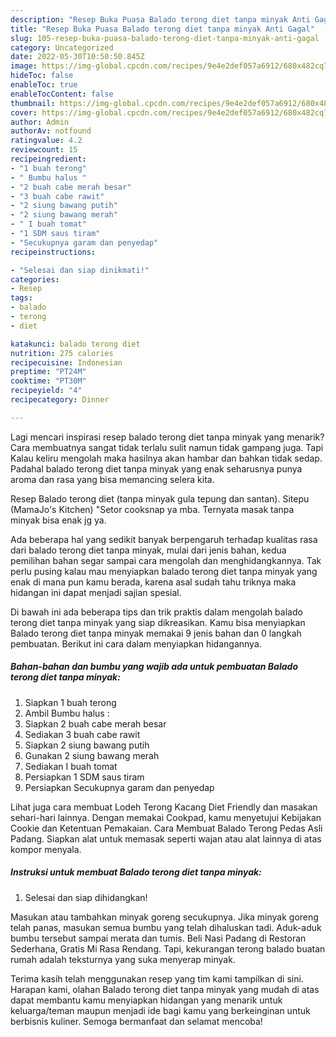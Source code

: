 ```yaml
---
description: "Resep Buka Puasa Balado terong diet tanpa minyak Anti Gagal"
title: "Resep Buka Puasa Balado terong diet tanpa minyak Anti Gagal"
slug: 105-resep-buka-puasa-balado-terong-diet-tanpa-minyak-anti-gagal
category: Uncategorized
date: 2022-05-30T10:50:50.845Z
image: https://img-global.cpcdn.com/recipes/9e4e2def057a6912/680x482cq70/balado-terong-diet-tanpa-minyak-foto-resep-utama.jpg
hideToc: false
enableToc: true
enableTocContent: false
thumbnail: https://img-global.cpcdn.com/recipes/9e4e2def057a6912/680x482cq70/balado-terong-diet-tanpa-minyak-foto-resep-utama.jpg
cover: https://img-global.cpcdn.com/recipes/9e4e2def057a6912/680x482cq70/balado-terong-diet-tanpa-minyak-foto-resep-utama.jpg
author: Admin
authorAv: notfound
ratingvalue: 4.2
reviewcount: 15
recipeingredient:
- "1 buah terong"
- " Bumbu halus "
- "2 buah cabe merah besar"
- "3 buah cabe rawit"
- "2 siung bawang putih"
- "2 siung bawang merah"
- " I buah tomat"
- "1 SDM saus tiram"
- "Secukupnya garam dan penyedap"
recipeinstructions:

- "Selesai dan siap dinikmati!"
categories:
- Resep
tags:
- balado
- terong
- diet

katakunci: balado terong diet 
nutrition: 275 calories
recipecuisine: Indonesian
preptime: "PT24M"
cooktime: "PT30M"
recipeyield: "4"
recipecategory: Dinner

---
```



Lagi mencari inspirasi resep balado terong diet tanpa minyak yang menarik? Cara membuatnya sangat tidak terlalu sulit namun tidak gampang juga. Tapi Kalau keliru mengolah maka hasilnya akan hambar dan bahkan tidak sedap. Padahal balado terong diet tanpa minyak yang enak seharusnya punya aroma dan rasa yang bisa memancing selera kita.


Resep Balado terong diet (tanpa minyak gula tepung dan santan). Sitepu (MamaJo&#39;s Kitchen) &#34;Setor cooksnap ya mba. Ternyata masak tanpa minyak bisa enak jg ya.

Ada beberapa hal yang sedikit banyak berpengaruh terhadap kualitas rasa dari balado terong diet tanpa minyak, mulai dari jenis bahan, kedua pemilihan bahan segar sampai cara mengolah dan menghidangkannya. Tak perlu pusing kalau mau menyiapkan balado terong diet tanpa minyak yang enak di mana pun kamu berada, karena asal sudah tahu triknya maka hidangan ini dapat menjadi sajian spesial.


Di bawah ini ada beberapa tips dan trik praktis dalam mengolah balado terong diet tanpa minyak yang siap dikreasikan. Kamu bisa menyiapkan Balado terong diet tanpa minyak memakai 9 jenis bahan dan 0 langkah pembuatan. Berikut ini cara dalam menyiapkan hidangannya.

<!--inarticleads1-->

##### Bahan-bahan dan bumbu yang wajib ada untuk pembuatan Balado terong diet tanpa minyak:

1. Siapkan 1 buah terong
1. Ambil  Bumbu halus :
1. Siapkan 2 buah cabe merah besar
1. Sediakan 3 buah cabe rawit
1. Siapkan 2 siung bawang putih
1. Gunakan 2 siung bawang merah
1. Sediakan  I buah tomat
1. Persiapkan 1 SDM saus tiram
1. Persiapkan Secukupnya garam dan penyedap


Lihat juga cara membuat Lodeh Terong Kacang Diet Friendly dan masakan sehari-hari lainnya. Dengan memakai Cookpad, kamu menyetujui Kebijakan Cookie dan Ketentuan Pemakaian. Cara Membuat Balado Terong Pedas Asli Padang. Siapkan alat untuk memasak seperti wajan atau alat lainnya di atas kompor menyala. 

<!--inarticleads2-->

##### Instruksi untuk membuat Balado terong diet tanpa minyak:


1. Selesai dan siap dihidangkan!

Masukan atau tambahkan minyak goreng secukupnya. Jika minyak goreng telah panas, masukan semua bumbu yang telah dihaluskan tadi. Aduk-aduk bumbu tersebut sampai merata dan tumis. Beli Nasi Padang di Restoran Sederhana, Gratis Mi Rasa Rendang. Tapi, kekurangan terong balado buatan rumah adalah teksturnya yang suka menyerap minyak. 

Terima kasih telah menggunakan resep yang tim kami tampilkan di sini. Harapan kami, olahan Balado terong diet tanpa minyak yang mudah di atas dapat membantu kamu menyiapkan hidangan yang menarik untuk keluarga/teman maupun menjadi ide bagi kamu yang berkeinginan untuk berbisnis kuliner. Semoga bermanfaat dan selamat mencoba!
